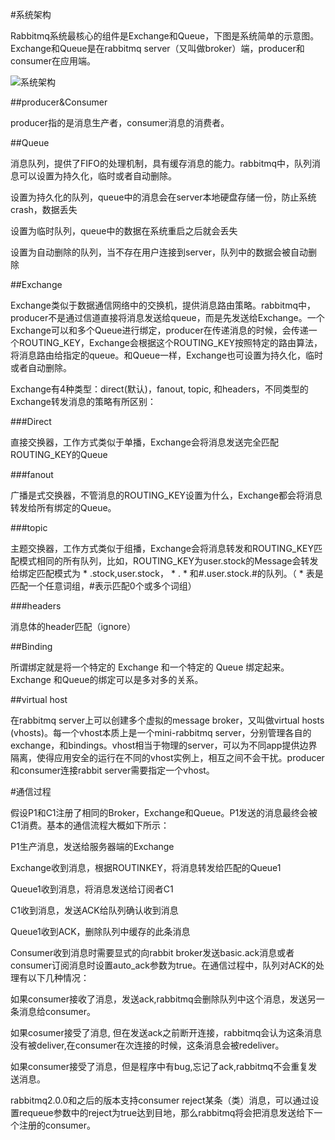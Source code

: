 #系统架构

Rabbitmq系统最核心的组件是Exchange和Queue，下图是系统简单的示意图。Exchange和Queue是在rabbitmq server（又叫做broker）端，producer和consumer在应用端。



![系统架构](http://images2015.cnblogs.com/blog/806920/201509/806920-20150926161722819-779629690.png)



##producer&Consumer



producer指的是消息生产者，consumer消息的消费者。



##Queue

消息队列，提供了FIFO的处理机制，具有缓存消息的能力。rabbitmq中，队列消息可以设置为持久化，临时或者自动删除。



设置为持久化的队列，queue中的消息会在server本地硬盘存储一份，防止系统crash，数据丢失

设置为临时队列，queue中的数据在系统重启之后就会丢失

设置为自动删除的队列，当不存在用户连接到server，队列中的数据会被自动删除



##Exchange

Exchange类似于数据通信网络中的交换机，提供消息路由策略。rabbitmq中，producer不是通过信道直接将消息发送给queue，而是先发送给Exchange。一个Exchange可以和多个Queue进行绑定，producer在传递消息的时候，会传递一个ROUTING_KEY，Exchange会根据这个ROUTING_KEY按照特定的路由算法，将消息路由给指定的queue。和Queue一样，Exchange也可设置为持久化，临时或者自动删除。



Exchange有4种类型：direct(默认)，fanout, topic, 和headers，不同类型的Exchange转发消息的策略有所区别：



###Direct

直接交换器，工作方式类似于单播，Exchange会将消息发送完全匹配ROUTING_KEY的Queue



###fanout

广播是式交换器，不管消息的ROUTING_KEY设置为什么，Exchange都会将消息转发给所有绑定的Queue。



###topic

主题交换器，工作方式类似于组播，Exchange会将消息转发和ROUTING_KEY匹配模式相同的所有队列，比如，ROUTING_KEY为user.stock的Message会转发给绑定匹配模式为 * .stock,user.stock， * . * 和#.user.stock.#的队列。（ * 表是匹配一个任意词组，#表示匹配0个或多个词组）



###headers

消息体的header匹配（ignore）



##Binding

所谓绑定就是将一个特定的 Exchange 和一个特定的 Queue 绑定起来。Exchange 和Queue的绑定可以是多对多的关系。



##virtual host



在rabbitmq server上可以创建多个虚拟的message broker，又叫做virtual hosts (vhosts)。每一个vhost本质上是一个mini-rabbitmq server，分别管理各自的exchange，和bindings。vhost相当于物理的server，可以为不同app提供边界隔离，使得应用安全的运行在不同的vhost实例上，相互之间不会干扰。producer和consumer连接rabbit server需要指定一个vhost。



#通信过程

假设P1和C1注册了相同的Broker，Exchange和Queue。P1发送的消息最终会被C1消费。基本的通信流程大概如下所示：



P1生产消息，发送给服务器端的Exchange

Exchange收到消息，根据ROUTINKEY，将消息转发给匹配的Queue1

Queue1收到消息，将消息发送给订阅者C1

C1收到消息，发送ACK给队列确认收到消息

Queue1收到ACK，删除队列中缓存的此条消息

Consumer收到消息时需要显式的向rabbit broker发送basic.ack消息或者consumer订阅消息时设置auto_ack参数为true。在通信过程中，队列对ACK的处理有以下几种情况：



如果consumer接收了消息，发送ack,rabbitmq会删除队列中这个消息，发送另一条消息给consumer。

如果cosumer接受了消息, 但在发送ack之前断开连接，rabbitmq会认为这条消息没有被deliver,在consumer在次连接的时候，这条消息会被redeliver。

如果consumer接受了消息，但是程序中有bug,忘记了ack,rabbitmq不会重复发送消息。

rabbitmq2.0.0和之后的版本支持consumer reject某条（类）消息，可以通过设置requeue参数中的reject为true达到目地，那么rabbitmq将会把消息发送给下一个注册的consumer。